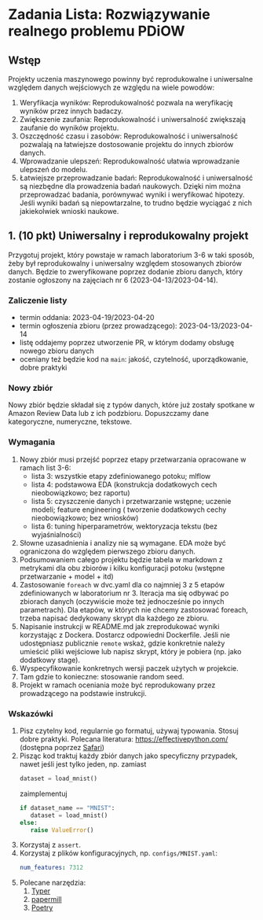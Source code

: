 # Zadania Lista: Rozwiązywanie realnego problemu PDiOW

## Wstęp

Projekty uczenia maszynowego powinny być reprodukowalne i uniwersalne względem danych wejściowych ze
względu na wiele powodów:

1. Weryfikacja wyników: Reprodukowalność pozwala na weryfikację wyników przez innych badaczy.
1. Zwiększenie zaufania: Reprodukowalność i uniwersalność zwiększają zaufanie do wyników projektu.
1. Oszczędność czasu i zasobów: Reprodukowalność i uniwersalność pozwalają na łatwiejsze
   dostosowanie projektu do innych zbiorów danych.
1. Wprowadzanie ulepszeń: Reprodukowalność ułatwia wprowadzanie ulepszeń do modelu.
1. Łatwiejsze przeprowadzanie badań: Reprodukowalność i uniwersalność są niezbędne dla prowadzenia
   badań naukowych. Dzięki nim można przeprowadzać badania, porównywać wyniki i weryfikować
   hipotezy. Jeśli wyniki badań są niepowtarzalne, to trudno będzie wyciągać z nich jakiekolwiek
   wnioski naukowe.

## 1. (10 pkt) Uniwersalny i reprodukowalny projekt

Przygotuj projekt, który powstaje w ramach laboratorium 3-6 w taki sposób, żeby był reprodukowalny
i uniwersalny względem stosowanych zbiorów danych. Będzie to zweryfikowane poprzez dodanie
zbioru danych, który zostanie ogłoszony na zajęciach nr 6 (2023-04-13/2023-04-14).

### Zaliczenie listy

* termin oddania: 2023-04-19/2023-04-20
* termin ogłoszenia zbioru (przez prowadzącego): 2023-04-13/2023-04-14
* listę oddajemy poprzez utworzenie PR, w którym dodamy obsługę nowego zbioru danych
* oceniany też będzie kod na `main`: jakość, czytelność, uporządkowanie, dobre praktyki

### Nowy zbiór

Nowy zbiór będzie składał się z typów danych, które już zostały spotkane w Amazon Review Data lub z
ich podzbioru. Dopuszczamy dane kategoryczne, numeryczne, tekstowe.

### Wymagania

1. Nowy zbiór musi przejść poprzez etapy przetwarzania opracowane w ramach list 3-6:
   * lista 3: wszystkie etapy zdefiniowanego potoku; mlflow
   * lista 4: podstawowa EDA (konstrukcja dodatkowych cech nieobowiązkowo; bez raportu)
   * lista 5: czyszczenie danych i przetwarzanie wstępne; uczenie modeli; feature engineering (
     tworzenie dodatkowych cechy nieobowiązkowo; bez wniosków)
   * lista 6: tuning hiperparametrów, wektoryzacja tekstu (bez wyjaśnialności)
2. Słowne uzasadnienia i analizy nie są wymagane. EDA może być ograniczona do względem pierwszego
   zbioru danych.
3. Podsumowaniem całego projektu będzie tabela w markdown z metrykami dla obu zbiorów i kilku
   konfiguracji potoku (wstępne przetwarzanie + model + itd)
4. Zastosowanie `foreach` w dvc.yaml dla co najmniej 3 z 5 etapów zdefiniowanych w laboratorium nr 3.
   Iteracja ma się odbywać po zbiorach danych (oczywiście może też jednocześnie po innych
   parametrach). Dla etapów, w których nie chcemy zastosować foreach, trzeba napisać dedykowany skrypt 
   dla każdego ze zbioru.
5. Napisanie instrukcji w README.md jak zreprodukować wyniki korzystając z Dockera. Dostarcz
   odpowiedni Dockerfile. Jeśli nie udostępniasz publicznie `remote` wskaż, gdzie konkretnie należy
   umieścić pliki wejściowe lub napisz skrypt, który je pobiera (np. jako dodatkowy stage).
6. Wyspecyfikowanie konkretnych wersji paczek użytych w projekcie.
7. Tam gdzie to konieczne: stosowanie random seed.
8. Projekt w ramach oceniania może być reprodukowany przez prowadzącego na podstawie instrukcji.

### Wskazówki

1. Pisz czytelny kod, regularnie go formatuj, używaj typowania. Stosuj dobre praktyki. Polecana
   literatura: https://effectivepython.com/ (dostępna
   poprzez [Safari](https://biblioteka.pwr.edu.pl/e-zasoby/platformy/oreilly-safari))
2. Pisząc kod traktuj każdy zbiór danych jako specyficzny przypadek, nawet jeśli jest tylko jeden,
   np. zamiast
   ```python
   dataset = load_mnist()
   ```
   zaimplementuj
   ```python
   if dataset_name == "MNIST":
      dataset = load_mnist()
   else:
      raise ValueError()
   ```
3. Korzystaj z `assert`.
4. Korzystaj z plików konfiguracyjnych, np. `configs/MNIST.yaml`:
   ```yaml
   num_features: 7312
   ```
5. Polecane narzędzia:
   1. [Typer](https://typer.tiangolo.com/)
   2. [papermill](https://papermill.readthedocs.io/en/latest/)
   3. [Poetry](https://python-poetry.org/docs/basic-usage/)
